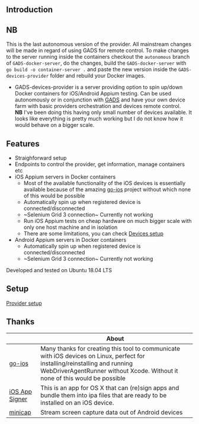 ## Introduction

## NB
This is the last autonomous version of the provider. All mainstream changes will be made in regard of using GADS for remote control. To make changes to the server running inside the containers checkout the `autonomous` branch of `GADS-docker-server`, do the changes, build the `GADS-docker-server` with `go build -o container-server .` and paste the new version inside the `GADS-devices-provider` folder and rebuild your Docker images.  

* GADS-devices-provider is a server providing option to spin up/down Docker containers for iOS/Android Appium testing. Can be used autonomously or in conjunction with [GADS](https://github.com/shamanec/GADS) and have your own device farm with basic providers orchestration and devices remote control.   
**NB** I've been doing this having only small number of devices available. It looks like everything is pretty much working but I do not know how it would behave on a bigger scale.  

## Features
* Straighforward setup   
* Endpoints to control the provider, get information, manage containers etc  
* iOS Appium servers in Docker containers  
  - Most of the available functionality of the iOS devices is essentially available because of the amazing [go-ios](https://github.com/danielpaulus/go-ios) project without which none of this would be possible  
  - Automatically spin up when registered device is connected/disconnected  
  - ~Selenium Grid 3 connection~ Currently not working  
  - Run iOS Appium tests on cheap hardware on much bigger scale with only one host machine and in isolation  
  - There are some limitations, you can check [Devices setup](./docs/setup.md)  
* Android Appium servers in Docker containers  
  - Automatically spin up when registered device is connected/disconnected  
  - ~Selenium Grid 3 connection~ Currently not working  

Developed and tested on Ubuntu 18.04 LTS  

## Setup  
[Provider setup](./docs/setup.md)  

## Thanks

| |About|
|---|---|
|[go-ios](https://github.com/danielpaulus/go-ios)|Many thanks for creating this tool to communicate with iOS devices on Linux, perfect for installing/reinstalling and running WebDriverAgentRunner without Xcode. Without it none of this would be possible|
|[iOS App Signer](https://github.com/DanTheMan827/ios-app-signer)|This is an app for OS X that can (re)sign apps and bundle them into ipa files that are ready to be installed on an iOS device.|
|[minicap](https://github.com/DeviceFarmer/minicap)|Stream screen capture data out of Android devices|  
